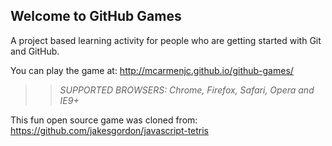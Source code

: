 ## Welcome to GitHub Games

A project based learning activity for people who are getting started with Git and GitHub.

You can play the game at: http://mcarmenjc.github.io/github-games/

>> _*SUPPORTED BROWSERS*: Chrome, Firefox, Safari, Opera and IE9+_

This fun open source game was cloned from: https://github.com/jakesgordon/javascript-tetris
